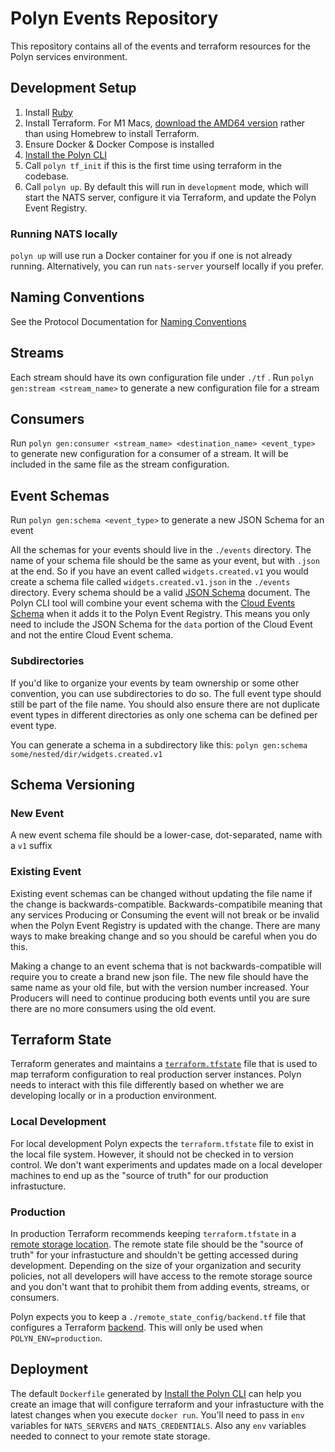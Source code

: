 # Polyn Events Repository

This repository contains all of the events and terraform resources for the Polyn services
environment.

## Development Setup

1. Install [Ruby](https://github.com/asdf-vm/asdf-ruby)
2. Install Terraform. For M1 Macs, [download the AMD64 version](https://www.terraform.io/downloads)
   rather than using Homebrew to install Terraform.
3. Ensure Docker & Docker Compose is installed
4. [Install the Polyn CLI](https://github.com/SpiffInc/polyn-cli)
5. Call `polyn tf_init` if this is the first time using terraform in the codebase.
6. Call `polyn up`. By default this will run in `development` mode, which will start the NATS
   server, configure it via Terraform, and update the Polyn Event Registry.

### Running NATS locally

`polyn up` will use run a Docker container for you if one is not already running. Alternatively, you can run `nats-server` yourself locally if you prefer.

## Naming Conventions

See the Protocol Documentation for [Naming Conventions](https://github.com/SpiffInc/polyn-protocol/blob/main/NAMING_CONVENTIONS.md)

## Streams

Each stream should have its own configuration file under `./tf` . Run `polyn gen:stream <stream_name>` to generate a new configuration file for a stream

## Consumers

Run `polyn gen:consumer <stream_name> <destination_name> <event_type>` to generate new configuration for a consumer of a stream. It will be included in the same file as the stream configuration.

## Event Schemas

Run `polyn gen:schema <event_type>` to generate a new JSON Schema for an event

All the schemas for your events should live in the `./events` directory.
The name of your schema file should be the same as your event, but with `.json` at the end.
So if you have an event called `widgets.created.v1` you would create a schema file called `widgets.created.v1.json` in the `./events` directory.
Every schema should be a valid [JSON Schema](https://json-schema.org/) document.
The Polyn CLI tool will combine your event schema with the [Cloud Events Schema](https://cloudevents.io/) when it adds it to the Polyn Event Registry.
This means you only need to include the JSON Schema for the `data` portion of the Cloud Event and not the entire Cloud Event schema.

### Subdirectories

If you'd like to organize your events by team ownership or some other convention, you can use subdirectories to do so. The full event type should still be part of the file name. You should also ensure there are not duplicate event types in different directories as only one schema can be defined per event type.

You can generate a schema in a subdirectory like this: `polyn gen:schema some/nested/dir/widgets.created.v1`

## Schema Versioning

### New Event

A new event schema file should be a lower-case, dot-separated, name with a `v1` suffix

### Existing Event

Existing event schemas can be changed without updating the file name if the change is backwards-compatible.
Backwards-compatibile meaning that any services Producing or Consuming the event will not break or be invalid when the
Polyn Event Registry is updated with the change. There are many ways to make breaking change and so you should be
careful when you do this.

Making a change to an event schema that is not backwards-compatible will require you to create a brand new
json file. The new file should have the same name as your old file, but with the version number increased. Your
Producers will need to continue producing both events until you are sure there are no more consumers using the
old event.

## Terraform State

Terraform generates and maintains a [`terraform.tfstate`](https://www.terraform.io/language/state) file that is used to map terraform configuration to real production server instances. Polyn needs to interact with this file differently based on whether we are developing locally or in a production environment.

### Local Development

For local development Polyn expects the `terraform.tfstate` file to exist in the local file system. However, it should not be checked in to version control. We don't want experiments and updates made on a local developer machines to end up as the "source of truth" for our production infrastucture.

### Production

In production Terraform recommends keeping `terraform.tfstate` in a [remote storage location](https://www.terraform.io/language/state). The remote state file should be the "source of truth" for your infrastucture and shouldn't be getting accessed during development. Depending on the size of your organization and security policies, not all developers will have access to the remote storage source and you don't want that to prohibit them from adding events, streams, or consumers.

Polyn expects you to keep a `./remote_state_config/backend.tf` file that configures a Terraform [backend](https://www.terraform.io/language/settings/backends/configuration). This will only be used when `POLYN_ENV=production`.

## Deployment

The default `Dockerfile` generated by [Install the Polyn CLI](https://github.com/SpiffInc/polyn-cli) can help you create an image that will configure terraform and your infrastucture with the latest changes when you execute `docker run`. You'll need to pass in `env` variables for `NATS_SERVERS` and `NATS_CREDENTIALS`. Also any `env` variables needed to connect to your remote state storage.